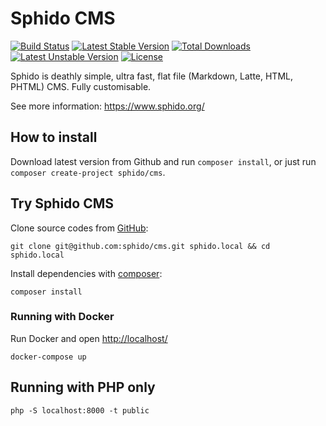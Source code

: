 # Sphido CMS

[![Build Status](https://travis-ci.org/sphido/cms.svg?branch=master)](https://travis-ci.org/sphido/cms) [![Latest Stable Version](https://poser.pugx.org/sphido/cms/v/stable.png)](https://packagist.org/packages/sphido/cms) [![Total Downloads](https://poser.pugx.org/sphido/cms/downloads.png)](https://packagist.org/packages/sphido/cms) [![Latest Unstable Version](https://poser.pugx.org/sphido/cms/v/unstable.png)](https://packagist.org/packages/sphido/cms) [![License](https://poser.pugx.org/sphido/cms/license.png)](https://packagist.org/packages/sphido/cms)

Sphido is deathly simple, ultra fast, flat file (Markdown, Latte, HTML, PHTML) CMS. Fully customisable.

See more information: https://www.sphido.org/

## How to install

Download latest version from Github and run `composer install`, or just run `composer create-project sphido/cms`.

## Try Sphido CMS

Clone source codes from [GitHub](https://github.com/sphido/cms):

```
git clone git@github.com:sphido/cms.git sphido.local && cd sphido.local
```

Install dependencies with [composer](https://getcomposer.org/):

```
composer install
```

### Running with Docker

Run Docker and open [http://localhost/](http://localhost/)

```
docker-compose up
```

## Running with PHP only

```
php -S localhost:8000 -t public
```